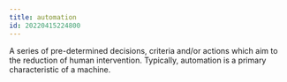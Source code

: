 ```yaml
---
title: automation
id: 20220415224800
---
```


A series of pre-determined decisions, criteria and/or actions which aim to the reduction of human intervention. Typically, automation is a primary characteristic of a machine.
